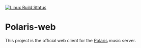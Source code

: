 [![Linux Build Status](https://travis-ci.org/agersant/polaris-web.svg?branch=master)](https://travis-ci.org/agersant/polaris-web)

# Polaris-web
This project is the official web client for the [Polaris](https://github.com/agersant/polaris) music server.
